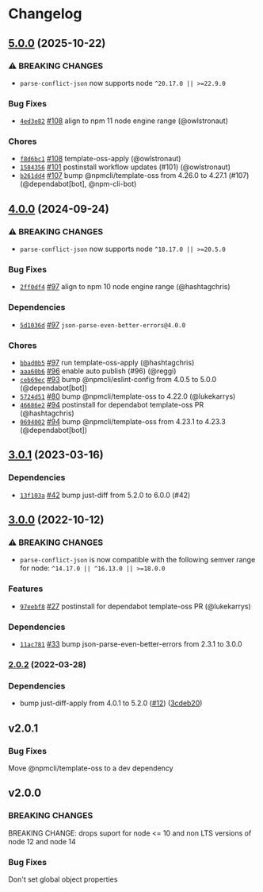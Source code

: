 # Changelog

## [5.0.0](https://github.com/npm/parse-conflict-json/compare/v4.0.0...v5.0.0) (2025-10-22)
### ⚠️ BREAKING CHANGES
* `parse-conflict-json` now supports node `^20.17.0 || >=22.9.0`
### Bug Fixes
* [`4ed3e82`](https://github.com/npm/parse-conflict-json/commit/4ed3e828b26ce68e630fa8b96550cf2e3e3dc87d) [#108](https://github.com/npm/parse-conflict-json/pull/108) align to npm 11 node engine range (@owlstronaut)
### Chores
* [`f8d6bc1`](https://github.com/npm/parse-conflict-json/commit/f8d6bc15809c804509bb91f24d4ff035abe2c5a0) [#108](https://github.com/npm/parse-conflict-json/pull/108) template-oss-apply (@owlstronaut)
* [`1584356`](https://github.com/npm/parse-conflict-json/commit/1584356e9d083bc2a58b5d0fd113c0b9097b106f) [#101](https://github.com/npm/parse-conflict-json/pull/101) postinstall workflow updates (#101) (@owlstronaut)
* [`b261dd4`](https://github.com/npm/parse-conflict-json/commit/b261dd4d9fd059266ce7c9481c0557e22636287a) [#107](https://github.com/npm/parse-conflict-json/pull/107) bump @npmcli/template-oss from 4.26.0 to 4.27.1 (#107) (@dependabot[bot], @npm-cli-bot)

## [4.0.0](https://github.com/npm/parse-conflict-json/compare/v3.0.1...v4.0.0) (2024-09-24)
### ⚠️ BREAKING CHANGES
* `parse-conflict-json` now supports node `^18.17.0 || >=20.5.0`
### Bug Fixes
* [`2ff0df4`](https://github.com/npm/parse-conflict-json/commit/2ff0df4d37cb149ccd21481c8b26fd1b9aa316c7) [#97](https://github.com/npm/parse-conflict-json/pull/97) align to npm 10 node engine range (@hashtagchris)
### Dependencies
* [`5d1036d`](https://github.com/npm/parse-conflict-json/commit/5d1036dd519c3e8986ebaf9992e8ac4beb4224e1) [#97](https://github.com/npm/parse-conflict-json/pull/97) `json-parse-even-better-errors@4.0.0`
### Chores
* [`bbad0b5`](https://github.com/npm/parse-conflict-json/commit/bbad0b53516ca113241a1dbb1e5e60e35ba34919) [#97](https://github.com/npm/parse-conflict-json/pull/97) run template-oss-apply (@hashtagchris)
* [`aaa60b6`](https://github.com/npm/parse-conflict-json/commit/aaa60b66feb4eec118dfb01bce5fb4fb08a28ae7) [#96](https://github.com/npm/parse-conflict-json/pull/96) enable auto publish (#96) (@reggi)
* [`ceb69ec`](https://github.com/npm/parse-conflict-json/commit/ceb69ecb12523db7b01ea32dfd000d811b12791d) [#93](https://github.com/npm/parse-conflict-json/pull/93) bump @npmcli/eslint-config from 4.0.5 to 5.0.0 (@dependabot[bot])
* [`5724d51`](https://github.com/npm/parse-conflict-json/commit/5724d51bf2ae67842d89e027b0d5c48ae1afa23b) [#80](https://github.com/npm/parse-conflict-json/pull/80) bump @npmcli/template-oss to 4.22.0 (@lukekarrys)
* [`46686e2`](https://github.com/npm/parse-conflict-json/commit/46686e2baf57cd0afb4ee76ded4fad8637448d8d) [#94](https://github.com/npm/parse-conflict-json/pull/94) postinstall for dependabot template-oss PR (@hashtagchris)
* [`0694002`](https://github.com/npm/parse-conflict-json/commit/069400257a1b2e80d1a333ef9e6b9ba07f053f67) [#94](https://github.com/npm/parse-conflict-json/pull/94) bump @npmcli/template-oss from 4.23.1 to 4.23.3 (@dependabot[bot])

## [3.0.1](https://github.com/npm/parse-conflict-json/compare/v3.0.0...v3.0.1) (2023-03-16)

### Dependencies

* [`13f103a`](https://github.com/npm/parse-conflict-json/commit/13f103aba82f7ae65bea45c8075395bb1627d3f5) [#42](https://github.com/npm/parse-conflict-json/pull/42) bump just-diff from 5.2.0 to 6.0.0 (#42)

## [3.0.0](https://github.com/npm/parse-conflict-json/compare/v2.0.2...v3.0.0) (2022-10-12)

### ⚠️ BREAKING CHANGES

* `parse-conflict-json` is now compatible with the following semver range for node: `^14.17.0 || ^16.13.0 || >=18.0.0`

### Features

* [`97eebf8`](https://github.com/npm/parse-conflict-json/commit/97eebf80dadec116682975047ace974c7989a4ed) [#27](https://github.com/npm/parse-conflict-json/pull/27) postinstall for dependabot template-oss PR (@lukekarrys)

### Dependencies

* [`11ac781`](https://github.com/npm/parse-conflict-json/commit/11ac781a568ad814de8ce021f201d1c03f5ca38f) [#33](https://github.com/npm/parse-conflict-json/pull/33) bump json-parse-even-better-errors from 2.3.1 to 3.0.0

### [2.0.2](https://github.com/npm/parse-conflict-json/compare/v2.0.1...v2.0.2) (2022-03-28)


### Dependencies

* bump just-diff-apply from 4.0.1 to 5.2.0 ([#12](https://github.com/npm/parse-conflict-json/issues/12)) ([3cdeb20](https://github.com/npm/parse-conflict-json/commit/3cdeb2088594229d7d0364d837edc68636e8e27e))

## v2.0.1

### Bug Fixes

Move @npmcli/template-oss to a dev dependency

## v2.0.0

### BREAKING CHANGES

BREAKING CHANGE: drops suport for node <= 10 and non LTS versions of
node 12 and node 14

### Bug Fixes

Don't set global object properties
